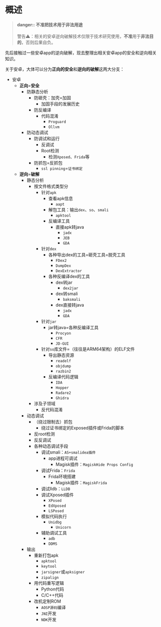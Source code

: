 # 概述

> #### danger:: 不准把技术用于非法用途
> 警告⚠️：相关的安卓逆向破解技术仅限于技术研究使用，**不准**用于**非法目的**，否则后果自负。

先后接触过一些安卓app的逆向破解，现去整理出相关安卓app的安全和逆向相关知识。

关于安卓，大体可以分为**正向的安全**和**逆向的破解**这两大分支：

* 安卓
  * **正向**=**安全**
    * 防静态分析
      * 防砸壳：加壳=加固
        * 加固手段的发展历史
      * 防反编译
        * 代码混淆
          * `Proguard`
          * `Ollvm`
    * 防动态调试
      * 防调试和运行
        * 反调试
        * Root检测
          * 检测`Xposed`、`Frida`等
      * 防抓包=反抓包
        * `ssl pinning`=`证书绑定`
  * **逆向**=**破解**
    * 静态分析
      * 按文件格式类型分
        * 针对`apk`
          * 查看apk信息
            * `aapt`
          * 解包工具：输出`dex`、`so`、`smali`
            * `apktool`
          * 反编译工具
            * 直接apk转java
              * `jadx`
              * `JEB`
              * `GDA`
        * 针对`dex`
          * 各种导出dex的工具=砸壳工具=脱壳工具
            * `FDex2`
            * `DumpDex`
            * `DexExtractor`
          * 各种反编译dex的工具
            * dex转jar
              * `dex2jar`
            * dex转smali
              * `baksmali`
            * dex直接转java
              * `jadx`
              * `GDA`
        * 针对`jar`
          * jar转java=各种反编译工具
            * `Procyon`
            * `CFR`
            * `JD-GUI`
        * 针对`so`库文件=（往往是ARM64架构）的ELF文件
          * 导出静态资源
            * `readelf`
            * `objdump`
            * `razbin2`
          * 反编译代码逻辑
            * `IDA`
            * `Hopper`
            * `Radare2`
            * `Ghidra`
      * 涉及子领域
        * 反代码混淆
    * 动态调试
      * （绕过限制去）抓包
        * 绕过证书绑定的Exposed插件或Frida的脚本
      * 反root检测
      * 反反调试
      * 各种动态调试手段
        * 调试smali：`AS+smalidea插件`
          * app进程可调试
            * Magisk插件：`MagiskHide Props Config`
        * 调试Frida：`Frida`
          * Frida环境搭建
            * Magisk插件：`MagiskFrida`
        * 调试lldb：`LLDB`
        * 调试Xposed插件
          * `XPosed`
          * `EdXposed`
          * `LSPosed`
        * 模拟代码执行
          * `Unidbg`
            * `Unicorn`
        * 辅助调试工具
          * `adb`
          * `DDMS`
    * 输出
      * 重新打包apk
        * `apktool`
        * `keytool`
        * `jarsigner`或`apksigner`
        * `zipalign`
      * 用代码重写逻辑
        * Python代码
        * C/C++代码
      * 改机定制ROM
        * `AOSP源码`编译
        * `JNI`开发
        * `NDK`开发
